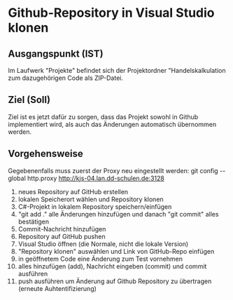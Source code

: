 # Github-Repository in Visual Studio klonen

## Ausgangspunkt (IST)
Im Laufwerk "Projekte" befindet sich der Projektordner "Handelskalkulation zum dazugehörigen Code als ZIP-Datei.

## Ziel (Soll)
Ziel ist es jetzt dafür zu sorgen, dass das Projekt sowohl in Github implementiert wird, als auch das Änderungen automatisch übernommen werden.

## Vorgehensweise
Gegebenenfalls muss zuerst der Proxy neu eingestellt werden: git config --global http.proxy http://kjs-04.lan.dd-schulen.de:3128

1. neues Repository auf GitHub erstellen
2. lokalen Speicherort wählen und Repository klonen
4. C#-Projekt in lokalem Repository speichern/einfügen
6. "git add ." alle Änderungen hinzufügen und danach "git commit" alles bestätigen
7. Commit-Nachricht hinzufügen
8. Repository auf GitHub pushen
9. Visual Studio öffnen (die Normale, nicht die lokale Version)
10. "Repository klonen" auswählen und Link von GitHub-Repo einfügen
11. in geöffnetem Code eine Änderung zum Test vornehmen
12. alles hinzufügen (add), Nachricht eingeben (commit) und commit ausführen
13. push ausführen um Änderung auf Github Repository zu übertragen (erneute Auhtentifizierung)
